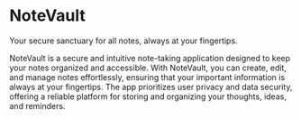 # NoteVault
Your secure sanctuary for all notes, always at your fingertips.

NoteVault is a secure and intuitive note-taking application designed to keep your notes organized and accessible. With NoteVault, you can create, edit, and manage notes effortlessly, ensuring that your important information is always at your fingertips. The app prioritizes user privacy and data security, offering a reliable platform for storing and organizing your thoughts, ideas, and reminders.
